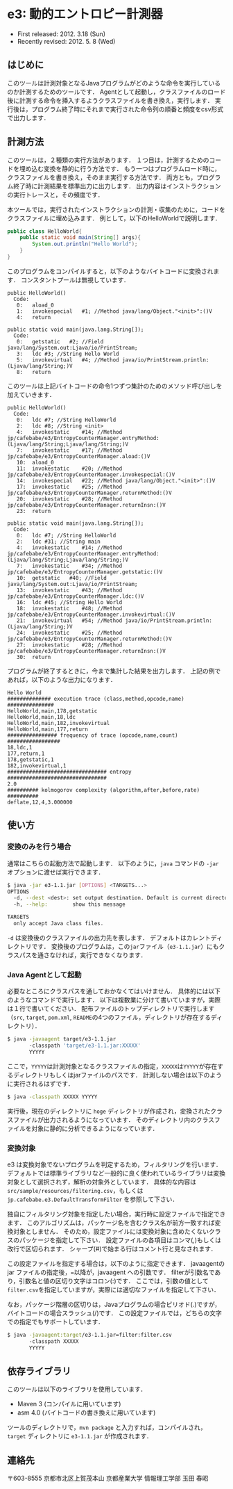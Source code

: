 # e3: 動的エントロピー計測器

* First released: 2012. 3.18 (Sun)
* Recently revised: 2012. 5. 8 (Wed)

## はじめに

このツールは計測対象となるJavaプログラムがどのような命令を実行しているのか計測するためのツールです．
Agentとして起動し，クラスファイルのロード後に計測する命令を挿入するようクラスファイルを書き換え，実行します．
実行後は，プログラム終了時にそれまで実行された命令列の順番と頻度をcsv形式で出力します．

## 計測方法

このツールは，２種類の実行方法があります．
１つ目は，計測するためのコードを埋め込む変換を静的に行う方法です．
もう一つはプログラムロード時に，クラスファイルを書き換え，そのまま実行する方法です．
両方とも，プログラム終了時に計測結果を標準出力に出力します．
出力内容はインストラクションの実行トレースと，その頻度です．

本ツールでは，実行されたインストラクションの計測・収集のために，コードをクラスファイルに埋め込みます．
例として，以下のHelloWorldで説明します．

```java
public class HelloWorld{
    public static void main(String[] args){
        System.out.println("Hello World");
    }
}
```

このプログラムをコンパイルすると，以下のようなバイトコードに変換されます．
コンスタントプールは無視しています．

```
public HelloWorld()
  Code:
   0:	aload_0
   1:	invokespecial	#1; //Method java/lang/Object."<init>":()V
   4:	return

public static void main(java.lang.String[]);
  Code:
   0:	getstatic	#2; //Field java/lang/System.out:Ljava/io/PrintStream;
   3:	ldc	#3; //String Hello World
   5:	invokevirtual	#4; //Method java/io/PrintStream.println:(Ljava/lang/String;)V
   8:	return
```

このツールは上記バイトコードの命令1つずつ集計のためのメソッド呼び出しを加えていきます．

```
public HelloWorld()
  Code:
   0:	ldc	#7; //String HelloWorld
   2:	ldc	#8; //String <init>
   4:	invokestatic	#14; //Method jp/cafebabe/e3/EntropyCounterManager.entryMethod:(Ljava/lang/String;Ljava/lang/String;)V
   7:	invokestatic	#17; //Method jp/cafebabe/e3/EntropyCounterManager.aload:()V
   10:	aload_0
   11:	invokestatic	#20; //Method jp/cafebabe/e3/EntropyCounterManager.invokespecial:()V
   14:	invokespecial	#22; //Method java/lang/Object."<init>":()V
   17:	invokestatic	#25; //Method jp/cafebabe/e3/EntropyCounterManager.returnMethod:()V
   20:	invokestatic	#28; //Method jp/cafebabe/e3/EntropyCounterManager.returnInsn:()V
   23:	return

public static void main(java.lang.String[]);
  Code:
   0:	ldc	#7; //String HelloWorld
   2:	ldc	#31; //String main
   4:	invokestatic	#14; //Method jp/cafebabe/e3/EntropyCounterManager.entryMethod:(Ljava/lang/String;Ljava/lang/String;)V
   7:	invokestatic	#34; //Method jp/cafebabe/e3/EntropyCounterManager.getstatic:()V
   10:	getstatic	#40; //Field java/lang/System.out:Ljava/io/PrintStream;
   13:	invokestatic	#43; //Method jp/cafebabe/e3/EntropyCounterManager.ldc:()V
   16:	ldc	#45; //String Hello World
   18:	invokestatic	#48; //Method jp/cafebabe/e3/EntropyCounterManager.invokevirtual:()V
   21:	invokevirtual	#54; //Method java/io/PrintStream.println:(Ljava/lang/String;)V
   24:	invokestatic	#25; //Method jp/cafebabe/e3/EntropyCounterManager.returnMethod:()V
   27:	invokestatic	#28; //Method jp/cafebabe/e3/EntropyCounterManager.returnInsn:()V
   30:	return
```

プログラムが終了するときに，今まで集計した結果を出力します．
上記の例であれば，以下のような出力になります．

```
Hello World
############## execution trace (class,method,opcode,name) ###############
HelloWorld,main,178,getstatic
HelloWorld,main,18,ldc
HelloWorld,main,182,invokevirtual
HelloWorld,main,177,return
################ frequency of trace (opcode,name,count) #################
18,ldc,1
177,return,1
178,getstatic,1
182,invokevirtual,1
################################ entropy ################################
2.0
########## kolmogorov complexity (algorithm,after,before,rate) ##########
deflate,12,4,3.000000
```

## 使い方

### 変換のみを行う場合

通常はこちらの起動方法で起動します．
以下のように，`java` コマンドの `-jar` オプションに渡せば実行できます．

```sh
$ java -jar e3-1.1.jar [OPTIONS] <TARGETS...>
OPTIONS
  -d, --dest <dest>: set output destination. Default is current directory.
  -h, --help:        show this message

TARGETS
  only accept Java class files.
```

`-d` は変換後のクラスファイルの出力先を表します．
デフォルトはカレントディレクトリです．
変換後のプログラムは，この`jar`ファイル（`e3-1.1.jar`）にもクラスパスを通さなければ，実行できなくなります．


### Java Agentとして起動

必要なところにクラスパスを通しておかなくてはいけません．
具体的には以下のようなコマンドで実行します．
以下は複数業に分けて書いていますが，実際は１行で書いてください．
配布ファイルのトップディレクトリで実行します
（`src`, `target`, `pom.xml`, `README`の4つのファイル，ディレクトリが存在するディレクトリ）．

```sh
$ java -javaagent target/e3-1.1.jar
       -classpath 'target/e3-1.1.jar:XXXXX'
       YYYYY
```

ここで，`YYYYY`は計測対象となるクラスファイルの指定，`XXXXX`は`YYYYY`が存在するディレクトリもしくはjarファイルのパスです．
計測しない場合は以下のように実行されるはずです．

```sh
$ java -classpath XXXXX YYYYY
```

実行後，現在のディレクトリに `hoge` ディレクトリが作成され，変換されたクラスファイルが出力されるようになっています．
そのディレクトリ内のクラスファイルを対象に静的に分析できるようになっています．

### 変換対象

e3 は変換対象でないプログラムを判定するため，フィルタリングを行います．
デフォルトでは標準ライブラリなど一般的に良く使われているライブラリは変換対象として選択されず，解析の対象外としています．
具体的な内容は
`src/sample/resources/filtering.csv`，もしくは `jp.cafebabe.e3.DefaultTransformFilter` を参照して下さい．

独自にフィルタリング対象を指定したい場合，実行時に設定ファイルで指定できます．
このアルゴリズムは，パッケージ名を含むクラス名が前方一致すれば変換対象としません．
そのため，設定ファイルには変換対象に含めたくないクラスのパッケージを指定して下さい．
設定ファイルの各項目はコンマ(,)もしくは改行で区切られます．
シャープ(#)で始まる行はコメント行と見なされます．

この設定ファイルを指定する場合は，以下のように指定できます．
javaagentの jar ファイルの指定後，`=`以降が，javaagent への引数です．
filterが引数名であり，引数名と値の区切り文字はコロン(:)です．
ここでは，引数の値として`filter.csv`を指定していますが，実際には適切なファイルを指定して下さい．

なお，パッケージ階層の区切りは，Javaプログラムの場合ピリオド(.)ですが，バイトコードの場合スラッシュ(/)です．
この設定ファイルでは，どちらの文字での指定でもサポートしています．

```sh
$ java -javaagent:target/e3-1.1.jar=filter:filter.csv
       -classpath XXXXX
       YYYYY
```

## 依存ライブラリ

このツールは以下のライブラリを使用しています．

* Maven 3 (コンパイルに用いています)
* asm 4.0 (バイトコードの書き換えに用いています)

ツールのディレクトリで，`mvn package` と入力すれば，コンパイルされ，
`target` ディレクトリに `e3-1.1.jar` が作成されます．

## 連絡先

〒603-8555 京都市北区上賀茂本山
京都産業大学 情報理工学部
玉田 春昭
